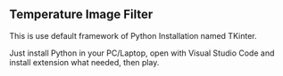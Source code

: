 ## Temperature Image Filter 

This is use default framework of Python Installation named TKinter.

Just install Python in your PC/Laptop, open with Visual Studio Code and install extension what needed, then play. 